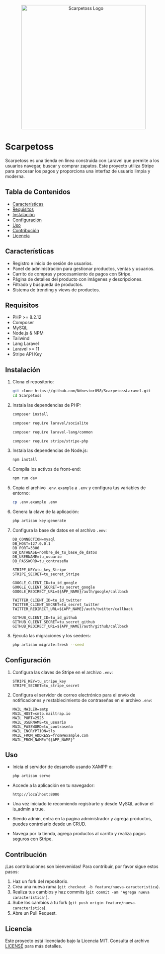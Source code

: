 <p align="center"><a href="https://github.com/Ndnestor098/ScarpetossLaravel" target="_blank"><img src="https://ndnestor098.github.io/WebCV/assets/img/logoScarpe.png" width="400" alt="Scarpetoss Logo"></a></p>

# Scarpetoss

Scarpetoss es una tienda en línea construida con Laravel que permite a los usuarios navegar, buscar y comprar zapatos. Este proyecto utiliza Stripe para procesar los pagos y proporciona una interfaz de usuario limpia y moderna.

## Tabla de Contenidos

-   [Características](#características)
-   [Requisitos](#requisitos)
-   [Instalación](#instalación)
-   [Configuración](#configuración)
-   [Uso](#uso)
-   [Contribución](#contribución)
-   [Licencia](#licencia)

## Características

-   Registro e inicio de sesión de usuarios.
-   Panel de administración para gestionar productos, ventas y usuarios.
-   Carrito de compras y procesamiento de pagos con Stripe.
-   Página de detalles del producto con imágenes y descripciones.
-   Filtrado y búsqueda de productos.
-   Sistema de trending y views de productos.

## Requisitos

-   PHP >= 8.2.12
-   Composer
-   MySQL
-   Node.js & NPM
-   Tailwind
-   Lang Laravel
-   Laravel >= 11
-   Stripe API Key

## Instalación

1. Clona el repositorio:

    ```bash
    git clone https://github.com/Ndnestor098/ScarpetossLaravel.git
    cd Scarpetoss
    ```

2. Instala las dependencias de PHP:

    ```bash
    composer install
    ```

    ```bash
    composer require laravel/socialite
    ```

    ```bash
    composer require laravel-lang/common
    ```

    ```bash
    composer require stripe/stripe-php
    ```

3. Instala las dependencias de Node.js:

    ```bash
    npm install
    ```

4. Compila los activos de front-end:

    ```bash
    npm run dev
    ```

5. Copia el archivo `.env.example` a `.env` y configura tus variables de entorno:

    ```bash
    cp .env.example .env
    ```

6. Genera la clave de la aplicación:

    ```bash
    php artisan key:generate
    ```

7. Configura la base de datos en el archivo `.env`:

    ```
    DB_CONNECTION=mysql
    DB_HOST=127.0.0.1
    DB_PORT=3306
    DB_DATABASE=nombre_de_tu_base_de_datos
    DB_USERNAME=tu_usuario
    DB_PASSWORD=tu_contraseña

    STRIPE_KEY=tu_key_Stripe
    STRIPE_SECRET=tu_secret_Stripe

    GOOGLE_CLIENT_ID=tu_id_google
    GOOGLE_CLIENT_SECRET=tu_secret_google
    GOOGLE_REDIRECT_URL=${APP_NAME}/auth/google/callback

    TWITTER_CLIENT_ID=tu_id_twitter
    TWITTER_CLIENT_SECRET=tu_secret_twitter
    TWITTER_REDIRECT_URL=${APP_NAME}/auth/twitter/callback

    GITHUB_CLIENT_ID=tu_id_github
    GITHUB_CLIENT_SECRET=tu_secret_github
    GITHUB_REDIRECT_URL=${APP_NAME}/auth/github/callback
    ```

8. Ejecuta las migraciones y los seeders:

    ```bash
    php artisan migrate:fresh --seed
    ```

## Configuración

1. Configura las claves de Stripe en el archivo `.env`:

    ```
    STRIPE_KEY=tu_stripe_key
    STRIPE_SECRET=tu_stripe_secret
    ```

2. Configura el servidor de correo electrónico para el envío de notificaciones y restablecimiento de contraseñas en el archivo `.env`:

    ```
    MAIL_MAILER=smtp
    MAIL_HOST=smtp.mailtrap.io
    MAIL_PORT=2525
    MAIL_USERNAME=tu_usuario
    MAIL_PASSWORD=tu_contraseña
    MAIL_ENCRYPTION=tls
    MAIL_FROM_ADDRESS=from@example.com
    MAIL_FROM_NAME="${APP_NAME}"
    ```

## Uso

-   Inicia el servidor de desarrollo usando XAMPP o:

    ```bash
    php artisan serve
    ```

-   Accede a la aplicación en tu navegador:

    ```
    http://localhost:8000
    ```

-   Una vez iniciado te recomiendo registrarte y desde MySQL activar el is_admin a true.

-   Siendo admin, entra en la pagina administrador y agrega productos, puedes controlarlo desde un CRUD.

-   Navega por la tienda, agrega productos al carrito y realiza pagos seguros con Stripe.

## Contribución

¡Las contribuciones son bienvenidas! Para contribuir, por favor sigue estos pasos:

1. Haz un fork del repositorio.
2. Crea una nueva rama (`git checkout -b feature/nueva-caracteristica`).
3. Realiza tus cambios y haz commits (`git commit -am 'Agrega nueva característica'`).
4. Sube los cambios a tu fork (`git push origin feature/nueva-caracteristica`).
5. Abre un Pull Request.

## Licencia

Este proyecto está licenciado bajo la Licencia MIT. Consulta el archivo [LICENSE](LICENSE) para más detalles.

